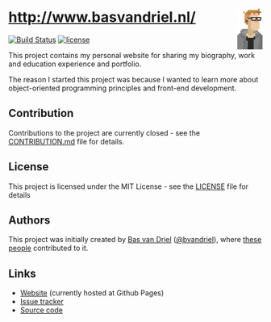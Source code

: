 # [http&#58;//www\.basvandriel.nl/](http://basvandriel.github.io/basvandriel.nl/) <img src="var/public/assets/images/profile-pictures/profile-picture-pixelated.png" height="10%" width="10%" align="right" />
[![Build Status](https://travis-ci.org/basvandriel/WWW.svg?branch=master)](https://travis-ci.org/basvandriel/WWW)
[![license](https://img.shields.io/github/license/basvandriel/WWW.svg)](LICENSE.md)

This project contains my personal website for sharing my biography, work and education experience and portfolio.

The reason I started this project was because I wanted to learn more about object-oriented programming principles and front-end development.

## Contribution
Contributions to the project are currently closed - see the [CONTRIBUTION.md](CONTRIBUTION.md) file for details.

## License

This project is licensed under the MIT License - see the [LICENSE](LICENSE.md) file for details

## Authors
This project was initially created by [Bas van Driel](https://github.com/basvandriel "GitHub page") ([@bvandriel](https://twitter.com/bvandriel "Twitter page")), where [these people](https://github.com/basvandriel/WWW/graphs/contributors) contributed to it.

## Links

* [Website](http://basvandriel.github.io/basvandriel.nl/) (currently hosted at Github Pages)
* [Issue tracker](https://github.com/basvandriel/WWW/issues)
* [Source code](https://github.com/basvandriel/WWW)
